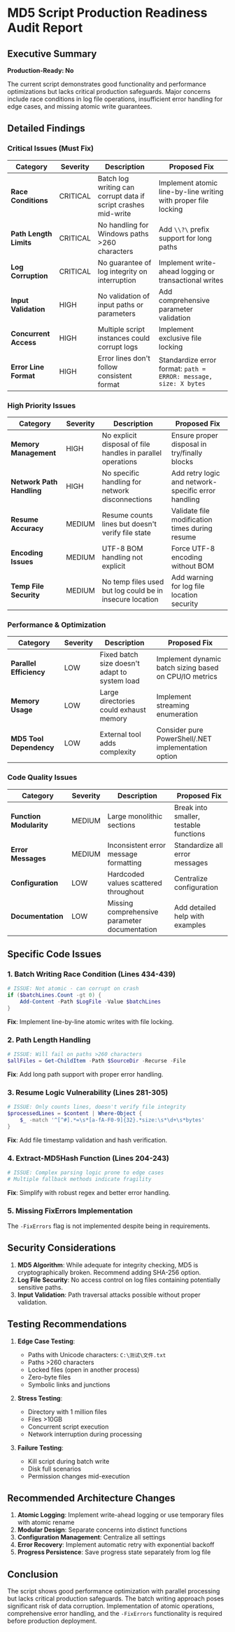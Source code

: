 # MD5 Script Production Readiness Audit Report

## Executive Summary

**Production-Ready: No**

The current script demonstrates good functionality and performance optimizations but lacks critical production safeguards. Major concerns include race conditions in log file operations, insufficient error handling for edge cases, and missing atomic write guarantees.

## Detailed Findings

### Critical Issues (Must Fix)

| Category | Severity | Description | Proposed Fix |
|----------|----------|-------------|--------------|
| **Race Conditions** | CRITICAL | Batch log writing can corrupt data if script crashes mid-write | Implement atomic line-by-line writing with proper file locking |
| **Path Length Limits** | CRITICAL | No handling for Windows paths >260 characters | Add `\\?\` prefix support for long paths |
| **Log Corruption** | CRITICAL | No guarantee of log integrity on interruption | Implement write-ahead logging or transactional writes |
| **Input Validation** | HIGH | No validation of input paths or parameters | Add comprehensive parameter validation |
| **Concurrent Access** | HIGH | Multiple script instances could corrupt logs | Implement exclusive file locking |
| **Error Line Format** | HIGH | Error lines don't follow consistent format | Standardize error format: `path = ERROR: message, size: X bytes` |

### High Priority Issues

| Category | Severity | Description | Proposed Fix |
|----------|----------|-------------|--------------|
| **Memory Management** | HIGH | No explicit disposal of file handles in parallel operations | Ensure proper disposal in try/finally blocks |
| **Network Path Handling** | HIGH | No specific handling for network disconnections | Add retry logic and network-specific error handling |
| **Resume Accuracy** | MEDIUM | Resume counts lines but doesn't verify file state | Validate file modification times during resume |
| **Encoding Issues** | MEDIUM | UTF-8 BOM handling not explicit | Force UTF-8 encoding without BOM |
| **Temp File Security** | MEDIUM | No temp files used but log could be in insecure location | Add warning for log file location security |

### Performance & Optimization

| Category | Severity | Description | Proposed Fix |
|----------|----------|-------------|--------------|
| **Parallel Efficiency** | LOW | Fixed batch size doesn't adapt to system load | Implement dynamic batch sizing based on CPU/IO metrics |
| **Memory Usage** | LOW | Large directories could exhaust memory | Implement streaming enumeration |
| **MD5 Tool Dependency** | LOW | External tool adds complexity | Consider pure PowerShell/.NET implementation option |

### Code Quality Issues

| Category | Severity | Description | Proposed Fix |
|----------|----------|-------------|--------------|
| **Function Modularity** | MEDIUM | Large monolithic sections | Break into smaller, testable functions |
| **Error Messages** | MEDIUM | Inconsistent error message formatting | Standardize all error messages |
| **Configuration** | LOW | Hardcoded values scattered throughout | Centralize configuration |
| **Documentation** | LOW | Missing comprehensive parameter documentation | Add detailed help with examples |

## Specific Code Issues

### 1. Batch Writing Race Condition (Lines 434-439)
```powershell
# ISSUE: Not atomic - can corrupt on crash
if ($batchLines.Count -gt 0) {
    Add-Content -Path $LogFile -Value $batchLines
}
```
**Fix**: Implement line-by-line atomic writes with file locking.

### 2. Path Length Handling
```powershell
# ISSUE: Will fail on paths >260 characters
$allFiles = Get-ChildItem -Path $SourceDir -Recurse -File
```
**Fix**: Add long path support with proper error handling.

### 3. Resume Logic Vulnerability (Lines 281-305)
```powershell
# ISSUE: Only counts lines, doesn't verify file integrity
$processedLines = $content | Where-Object { 
    $_ -match '^[^#].*=\s*[a-fA-F0-9]{32}.*size:\s*\d+\s*bytes' 
}
```
**Fix**: Add file timestamp validation and hash verification.

### 4. Extract-MD5Hash Function (Lines 204-243)
```powershell
# ISSUE: Complex parsing logic prone to edge cases
# Multiple fallback methods indicate fragility
```
**Fix**: Simplify with robust regex and better error handling.

### 5. Missing FixErrors Implementation
The `-FixErrors` flag is not implemented despite being in requirements.

## Security Considerations

1. **MD5 Algorithm**: While adequate for integrity checking, MD5 is cryptographically broken. Recommend adding SHA-256 option.
2. **Log File Security**: No access control on log files containing potentially sensitive paths.
3. **Input Validation**: Path traversal attacks possible without proper validation.

## Testing Recommendations

1. **Edge Case Testing**:
   - Paths with Unicode characters: `C:\测试\文件.txt`
   - Paths >260 characters
   - Locked files (open in another process)
   - Zero-byte files
   - Symbolic links and junctions

2. **Stress Testing**:
   - Directory with 1 million files
   - Files >10GB
   - Concurrent script execution
   - Network interruption during processing

3. **Failure Testing**:
   - Kill script during batch write
   - Disk full scenarios
   - Permission changes mid-execution

## Recommended Architecture Changes

1. **Atomic Logging**: Implement write-ahead logging or use temporary files with atomic rename
2. **Modular Design**: Separate concerns into distinct functions
3. **Configuration Management**: Centralize all settings
4. **Error Recovery**: Implement automatic retry with exponential backoff
5. **Progress Persistence**: Save progress state separately from log file

## Conclusion

The script shows good performance optimization with parallel processing but lacks critical production safeguards. The batch writing approach poses significant risk of data corruption. Implementation of atomic operations, comprehensive error handling, and the `-FixErrors` functionality is required before production deployment.